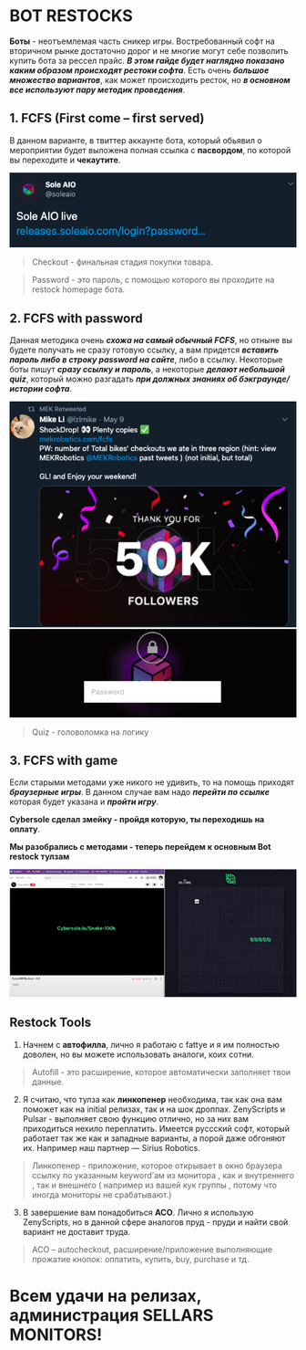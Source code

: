 # BOT RESTOCKS
**Боты** - неотъемлемая часть сникер игры. Востребованный софт на вторичном рынке достаточно дорог и не многие могут себе позволить купить бота за рессел прайс. ___В этом гайде будет наглядно показано каким образом происходят рестоки софта___.
Есть очень ___большое множество вариантов___, как может происходить ресток, но ___в основном все используют пару методик проведения___.
## 1. FCFS (First come – first served)
В данном варианте, в твиттер аккаунте бота, который обьявил о мероприятии будет выложена полная ссылка с **пасвордом**, по которой вы переходите и **чекаутите**.

![Пост о мероприятии](./bot-restocks-image-1.png)

> Checkout - финальная стадия покупки товара.

> Password  -  это пароль, с помощью которого вы проходите на restock homepage бота.
## 2. FCFS with password
Данная методика очень ___схожа на самый обычный FCFS___, но отныне вы будете получать не сразу готовую ссылку, а вам придется ___вставить пароль либо в строку password на сайте___, либо в ссылку. Некоторые боты пишут ___сразу ссылку и пароль___, а некоторые ___делают небольшой quiz___, который можно разгадать ___при должных знаниях об бэкграунде/истории софта___.

![Пост](./bot-restocks-image-2.png)
![Password page](./bot-restocks-image-3.png)

> Quiz - головоломка на логику

## 3. FCFS with game
Если старыми методами уже никого не удивить, то на помощь приходят ___браузерные игры___. 
В данном случае вам надо ___перейти по ссылке___ которая будет указана и ___пройти игру___. 

**Cybersole сделал змейку - пройдя которую, ты переходишь на оплату**.

**Мы разобрались с методами - теперь перейдем к основным Bot restock тулзам**

![Игра от Cybersole](./bot-restocks-image-4.png)

## Restock Tools
1. Начнем с **автофилла**, лично я работаю с fattye и я им полностью доволен, но вы можете использовать аналоги, коих сотни.
> Autofill - это расширение, которое автоматически заполняет твои данные.
2. Я считаю, что тулза как **линкопенер** необходима, так как она вам поможет как на initial релизах, так и на шок дроппах. ZenyScripts и Pulsar - выполняет свою функцию отлично, но за них вам приходиться нехило переплатить. Имеется руссский софт, который работает так же как и западные варианты, а порой даже обгоняют их. Например наш партнер — Sirius Robotics.
> Линкопенер - приложение, которое открывает в окно браузера ссылку по указанным keyword’ам из монитора , как и внутреннего , так и внешнего ( например из вашей кук группы , потому что иногда мониторы не срабатывают.)
3. В завершение вам понадобиться **ACO**. Лично я использую ZenyScripts, но в данной сфере аналогов пруд - пруди и найти свой вариант не доставит труда.
> ACO – autocheckout, расширение/приложение выполняющие прожатие кнопок: оплатить, купить, buy, purchase и тд.

# Всем удачи на релизах, администрация SELLARS MONITORS!
